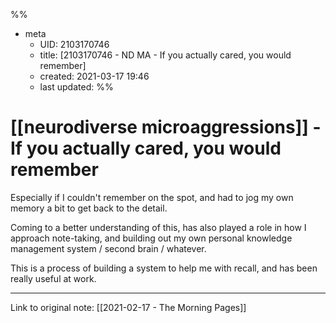 %%
- meta
	- UID: 2103170746
	- title: [2103170746 - ND MA - If you actually cared, you would remember]
	- created: 2021-03-17 19:46
	- last updated: 
%%

# [[neurodiverse microaggressions]] - If you actually cared, you would remember

Especially if I couldn't remember on the spot, and had to jog my own memory a bit to get back to the detail.

Coming to a better understanding of this, has also played a role in how I approach note-taking, and building out my own personal knowledge management system / second brain / whatever.

This is a process of building a system to help me with recall, and has been really useful at work.

---

Link to original note: [[2021-02-17 - The Morning Pages]]